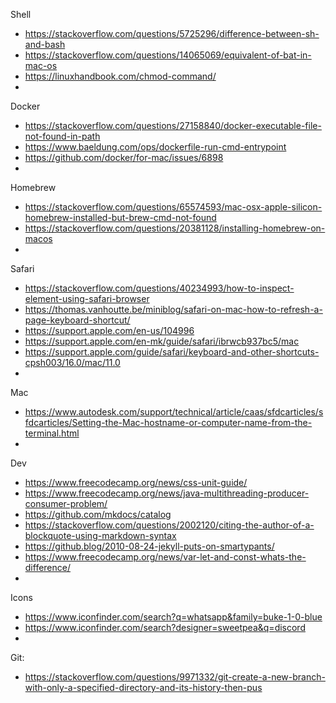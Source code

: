 
Shell
- https://stackoverflow.com/questions/5725296/difference-between-sh-and-bash
- https://stackoverflow.com/questions/14065069/equivalent-of-bat-in-mac-os
- https://linuxhandbook.com/chmod-command/
- 

Docker
- https://stackoverflow.com/questions/27158840/docker-executable-file-not-found-in-path
- https://www.baeldung.com/ops/dockerfile-run-cmd-entrypoint
- https://github.com/docker/for-mac/issues/6898
- 

Homebrew
- https://stackoverflow.com/questions/65574593/mac-osx-apple-silicon-homebrew-installed-but-brew-cmd-not-found
- https://stackoverflow.com/questions/20381128/installing-homebrew-on-macos
- 

Safari
- https://stackoverflow.com/questions/40234993/how-to-inspect-element-using-safari-browser
- https://thomas.vanhoutte.be/miniblog/safari-on-mac-how-to-refresh-a-page-keyboard-shortcut/
- https://support.apple.com/en-us/104996
- https://support.apple.com/en-mk/guide/safari/ibrwcb937bc5/mac
- https://support.apple.com/guide/safari/keyboard-and-other-shortcuts-cpsh003/16.0/mac/11.0
- 

Mac
- https://www.autodesk.com/support/technical/article/caas/sfdcarticles/sfdcarticles/Setting-the-Mac-hostname-or-computer-name-from-the-terminal.html
- 

Dev
- https://www.freecodecamp.org/news/css-unit-guide/
- https://www.freecodecamp.org/news/java-multithreading-producer-consumer-problem/
- https://github.com/mkdocs/catalog
- https://stackoverflow.com/questions/2002120/citing-the-author-of-a-blockquote-using-markdown-syntax
- https://github.blog/2010-08-24-jekyll-puts-on-smartypants/
- https://www.freecodecamp.org/news/var-let-and-const-whats-the-difference/
- 

Icons
- https://www.iconfinder.com/search?q=whatsapp&family=buke-1-0-blue
- https://www.iconfinder.com/search?designer=sweetpea&q=discord
- 

Git:
- https://stackoverflow.com/questions/9971332/git-create-a-new-branch-with-only-a-specified-directory-and-its-history-then-pus